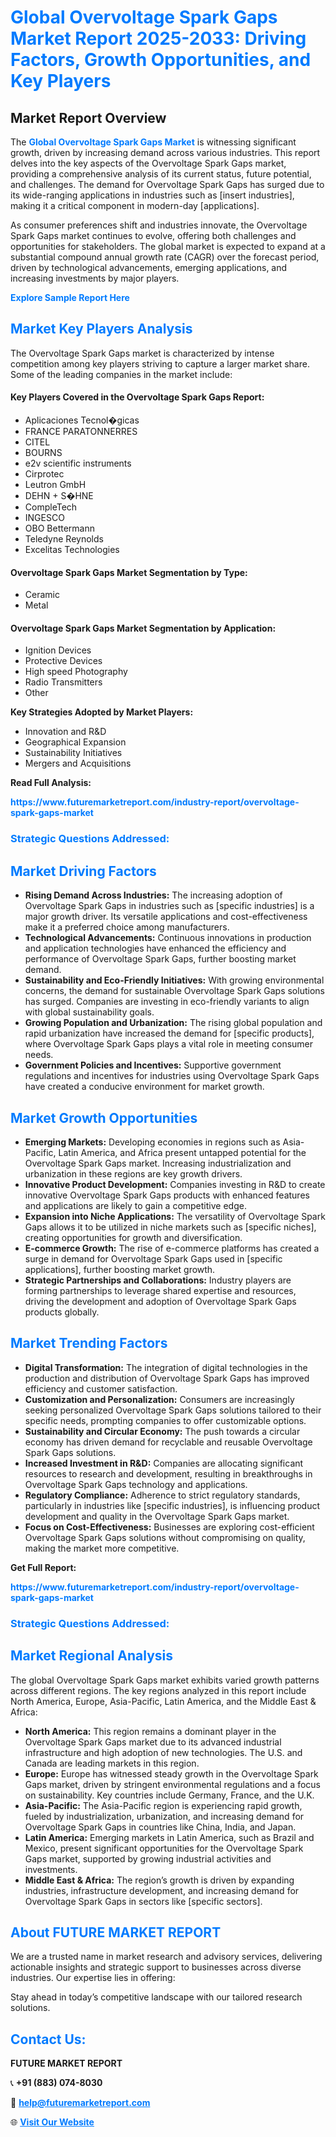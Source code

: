 <h1 style="color: #007BFF;">Global Overvoltage Spark Gaps Market Report 2025-2033: Driving Factors, Growth Opportunities, and Key Players</h1>

<section id="overview">
<h2>Market Report Overview</h2>
<p>The <a href="https://www.futuremarketreport.com/industry-report/overvoltage-spark-gaps-market" style="color: #007BFF; text-decoration: none;"><strong>Global Overvoltage Spark Gaps Market</strong></a> is witnessing significant growth, driven by increasing demand across various industries. This report delves into the key aspects of the Overvoltage Spark Gaps market, providing a comprehensive analysis of its current status, future potential, and challenges. The demand for Overvoltage Spark Gaps has surged due to its wide-ranging applications in industries such as [insert industries], making it a critical component in modern-day [applications].</p>
<p>As consumer preferences shift and industries innovate, the Overvoltage Spark Gaps market continues to evolve, offering both challenges and opportunities for stakeholders. The global market is expected to expand at a substantial compound annual growth rate (CAGR) over the forecast period, driven by technological advancements, emerging applications, and increasing investments by major players.</p>
</section>

<section id="overview">
<p><a href="https://www.futuremarketreport.com/request-sample/reportId=76767" style="color: #007BFF; text-decoration: none;"><strong>Explore Sample Report Here</strong></a></p>
</section>

<section id="key-players">
<h2 style="color: #007BFF;">Market Key Players Analysis</h2>
<p>The Overvoltage Spark Gaps market is characterized by intense competition among key players striving to capture a larger market share. Some of the leading companies in the market include:</p>
<h4>Key Players Covered in the Overvoltage Spark Gaps Report:</h4>
<ul><li>Aplicaciones Tecnol�gicas</li><li>FRANCE PARATONNERRES</li><li>CITEL</li><li>BOURNS</li><li>e2v scientific instruments</li><li>Cirprotec</li><li>Leutron GmbH</li><li>DEHN + S�HNE</li><li>CompleTech</li><li>INGESCO</li><li>OBO Bettermann</li><li>Teledyne Reynolds</li><li>Excelitas Technologies</li></ul>
<h4>Overvoltage Spark Gaps Market Segmentation by Type:</h4>
<ul><li>Ceramic</li><li>Metal</li></ul>

<h4>Overvoltage Spark Gaps Market Segmentation by Application:</h4>
<ul><li>Ignition Devices</li><li>Protective Devices</li><li>High speed Photography</li><li>Radio Transmitters</li><li>Other</li></ul>
<p><strong>Key Strategies Adopted by Market Players:</strong></p>
<ul>
<li>Innovation and R&D</li>
<li>Geographical Expansion</li>
<li>Sustainability Initiatives</li>
<li>Mergers and Acquisitions</li>
</ul>
</section>

<section>
<p><strong>Read Full Analysis: </strong></p><a href="https://www.futuremarketreport.com/industry-report/overvoltage-spark-gaps-market" style="color: #007BFF; text-decoration: none;"><strong>https://www.futuremarketreport.com/industry-report/overvoltage-spark-gaps-market</strong></a>
<h3 style="color: #007BFF;">Strategic Questions Addressed:</h3>
</section>

<section id="driving-factors">
<h2 style="color: #007BFF;">Market Driving Factors</h2>
<ul>
<li><strong>Rising Demand Across Industries:</strong> The increasing adoption of Overvoltage Spark Gaps in industries such as [specific industries] is a major growth driver. Its versatile applications and cost-effectiveness make it a preferred choice among manufacturers.</li>
<li><strong>Technological Advancements:</strong> Continuous innovations in production and application technologies have enhanced the efficiency and performance of Overvoltage Spark Gaps, further boosting market demand.</li>
<li><strong>Sustainability and Eco-Friendly Initiatives:</strong> With growing environmental concerns, the demand for sustainable Overvoltage Spark Gaps solutions has surged. Companies are investing in eco-friendly variants to align with global sustainability goals.</li>
<li><strong>Growing Population and Urbanization:</strong> The rising global population and rapid urbanization have increased the demand for [specific products], where Overvoltage Spark Gaps plays a vital role in meeting consumer needs.</li>
<li><strong>Government Policies and Incentives:</strong> Supportive government regulations and incentives for industries using Overvoltage Spark Gaps have created a conducive environment for market growth.</li>
</ul>
</section>

<section id="growth-opportunities">
<h2 style="color: #007BFF;">Market Growth Opportunities</h2>
<ul>
<li><strong>Emerging Markets:</strong> Developing economies in regions such as Asia-Pacific, Latin America, and Africa present untapped potential for the Overvoltage Spark Gaps market. Increasing industrialization and urbanization in these regions are key growth drivers.</li>
<li><strong>Innovative Product Development:</strong> Companies investing in R&D to create innovative Overvoltage Spark Gaps products with enhanced features and applications are likely to gain a competitive edge.</li>
<li><strong>Expansion into Niche Applications:</strong> The versatility of Overvoltage Spark Gaps allows it to be utilized in niche markets such as [specific niches], creating opportunities for growth and diversification.</li>
<li><strong>E-commerce Growth:</strong> The rise of e-commerce platforms has created a surge in demand for Overvoltage Spark Gaps used in [specific applications], further boosting market growth.</li>
<li><strong>Strategic Partnerships and Collaborations:</strong> Industry players are forming partnerships to leverage shared expertise and resources, driving the development and adoption of Overvoltage Spark Gaps products globally.</li>
</ul>
</section>

<section id="trending-factors">
<h2 style="color: #007BFF;">Market Trending Factors</h2>
<ul>
<li><strong>Digital Transformation:</strong> The integration of digital technologies in the production and distribution of Overvoltage Spark Gaps has improved efficiency and customer satisfaction.</li>
<li><strong>Customization and Personalization:</strong> Consumers are increasingly seeking personalized Overvoltage Spark Gaps solutions tailored to their specific needs, prompting companies to offer customizable options.</li>
<li><strong>Sustainability and Circular Economy:</strong> The push towards a circular economy has driven demand for recyclable and reusable Overvoltage Spark Gaps solutions.</li>
<li><strong>Increased Investment in R&D:</strong> Companies are allocating significant resources to research and development, resulting in breakthroughs in Overvoltage Spark Gaps technology and applications.</li>
<li><strong>Regulatory Compliance:</strong> Adherence to strict regulatory standards, particularly in industries like [specific industries], is influencing product development and quality in the Overvoltage Spark Gaps market.</li>
<li><strong>Focus on Cost-Effectiveness:</strong> Businesses are exploring cost-efficient Overvoltage Spark Gaps solutions without compromising on quality, making the market more competitive.</li>
</ul>
</section>

<section>
<p><strong>Get Full Report: </strong></p><a href="https://www.futuremarketreport.com/industry-report/overvoltage-spark-gaps-market" style="color: #007BFF; text-decoration: none;"><strong>https://www.futuremarketreport.com/industry-report/overvoltage-spark-gaps-market</strong></a>
<h3 style="color: #007BFF;">Strategic Questions Addressed:</h3>
</section>


<section id="regional-analysis">
<h2 style="color: #007BFF;">Market Regional Analysis</h2>
<p>The global Overvoltage Spark Gaps market exhibits varied growth patterns across different regions. The key regions analyzed in this report include North America, Europe, Asia-Pacific, Latin America, and the Middle East & Africa:</p>
<ul>
<li><strong>North America:</strong> This region remains a dominant player in the Overvoltage Spark Gaps market due to its advanced industrial infrastructure and high adoption of new technologies. The U.S. and Canada are leading markets in this region.</li>
<li><strong>Europe:</strong> Europe has witnessed steady growth in the Overvoltage Spark Gaps market, driven by stringent environmental regulations and a focus on sustainability. Key countries include Germany, France, and the U.K.</li>
<li><strong>Asia-Pacific:</strong> The Asia-Pacific region is experiencing rapid growth, fueled by industrialization, urbanization, and increasing demand for Overvoltage Spark Gaps in countries like China, India, and Japan.</li>
<li><strong>Latin America:</strong> Emerging markets in Latin America, such as Brazil and Mexico, present significant opportunities for the Overvoltage Spark Gaps market, supported by growing industrial activities and investments.</li>
<li><strong>Middle East & Africa:</strong> The region’s growth is driven by expanding industries, infrastructure development, and increasing demand for Overvoltage Spark Gaps in sectors like [specific sectors].</li>
</ul>
</section>

<footer>
<h2 style="color: #007BFF;">About FUTURE MARKET REPORT</h2>
<p>We are a trusted name in market research and advisory services, delivering actionable insights and strategic support to businesses across diverse industries. Our expertise lies in offering:</p>

<p>Stay ahead in today’s competitive landscape with our tailored research solutions.</p>

<h2 style="color: #007BFF;">Contact Us:</h2>
<p><strong>FUTURE MARKET REPORT</strong></p>
<p>📞 <strong>+91 (883) 074-8030</strong></p>
<p>📧 <strong><a href="mailto:help@futuremarketreport.com" style="color: #007BFF;">help@futuremarketreport.com</a></strong></p>
<p>🌐 <strong><a href="https://www.futuremarketreport.com/" style="color: #007BFF;">Visit Our Website</a></strong></p>
</footer>